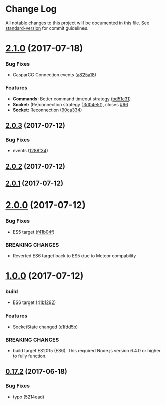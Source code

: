 # Change Log

All notable changes to this project will be documented in this file. See [standard-version](https://github.com/conventional-changelog/standard-version) for commit guidelines.

<a name="2.1.0"></a>
# [2.1.0](https://github.com/SuperFlyTV/casparcg-connection/compare/v2.0.3...v2.1.0) (2017-07-18)


### Bug Fixes

* CasparCG Connection events ([a825a18](https://github.com/SuperFlyTV/casparcg-connection/commit/a825a18))


### Features

* **Commands:** Better command timeout strategy ([bd51c31](https://github.com/SuperFlyTV/casparcg-connection/commit/bd51c31))
* **Socket:** (Re)connection strategy ([3d04e5f](https://github.com/SuperFlyTV/casparcg-connection/commit/3d04e5f)), closes [#66](https://github.com/SuperFlyTV/casparcg-connection/issues/66)
* **Socket:** Reconnection ([90ca334](https://github.com/SuperFlyTV/casparcg-connection/commit/90ca334))



<a name="2.0.3"></a>
## [2.0.3](https://github.com/SuperFlyTV/casparcg-connection/compare/v2.0.2...v2.0.3) (2017-07-12)


### Bug Fixes

* events ([1288f34](https://github.com/SuperFlyTV/casparcg-connection/commit/1288f34))



<a name="2.0.2"></a>
## [2.0.2](https://github.com/SuperFlyTV/casparcg-connection/compare/v2.0.1...v2.0.2) (2017-07-12)



<a name="2.0.1"></a>
## [2.0.1](https://github.com/SuperFlyTV/casparcg-connection/compare/v2.0.0...v2.0.1) (2017-07-12)



<a name="2.0.0"></a>
# [2.0.0](https://github.com/SuperFlyTV/casparcg-connection/compare/v1.0.0...v2.0.0) (2017-07-12)


### Bug Fixes

* ES5 target ([f41b04f](https://github.com/SuperFlyTV/casparcg-connection/commit/f41b04f))


### BREAKING CHANGES

* Reverted ES6 target back to ES5 due to Meteor compability



<a name="1.0.0"></a>
# [1.0.0](https://github.com/SuperFlyTV/casparcg-connection/compare/v0.17.2...v1.0.0) (2017-07-12)


### build

* ES6 target ([41b1292](https://github.com/SuperFlyTV/casparcg-connection/commit/41b1292))


### Features

* SocketState changed ([e1fdd5b](https://github.com/SuperFlyTV/casparcg-connection/commit/e1fdd5b))


### BREAKING CHANGES

* build target ES2015 (ES6). This required Node.js version 6.4.0 or higher to fully function.



<a name="0.17.2"></a>
## [0.17.2](https://github.com/SuperFlyTV/casparcg-connection/compare/v0.17.1...v0.17.2) (2017-06-18)


### Bug Fixes

* typo ([5214ead](https://github.com/SuperFlyTV/casparcg-connection/commit/5214ead))
